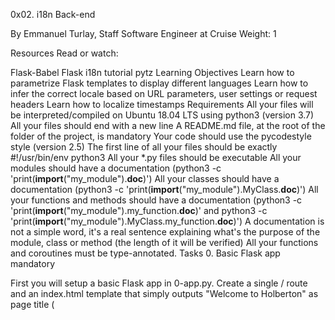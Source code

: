 0x02. i18n
Back-end

By Emmanuel Turlay, Staff Software Engineer at Cruise
Weight: 1


Resources
Read or watch:

Flask-Babel
Flask i18n tutorial
pytz
Learning Objectives
Learn how to parametrize Flask templates to display different languages
Learn how to infer the correct locale based on URL parameters, user settings or request headers
Learn how to localize timestamps
Requirements
All your files will be interpreted/compiled on Ubuntu 18.04 LTS using python3 (version 3.7)
All your files should end with a new line
A README.md file, at the root of the folder of the project, is mandatory
Your code should use the pycodestyle style (version 2.5)
The first line of all your files should be exactly #!/usr/bin/env python3
All your *.py files should be executable
All your modules should have a documentation (python3 -c 'print(__import__("my_module").__doc__)')
All your classes should have a documentation (python3 -c 'print(__import__("my_module").MyClass.__doc__)')
All your functions and methods should have a documentation (python3 -c 'print(__import__("my_module").my_function.__doc__)' and python3 -c 'print(__import__("my_module").MyClass.my_function.__doc__)')
A documentation is not a simple word, it's a real sentence explaining what's the purpose of the module, class or method (the length of it will be verified)
All your functions and coroutines must be type-annotated.
Tasks
0. Basic Flask app
mandatory

First you will setup a basic Flask app in 0-app.py. Create a single / route and an index.html template that simply outputs "Welcome to Holberton" as page title (<title>) and "Hello world" as header (<h1>).

Repo:

GitHub repository: alx-backend
Directory: 0x02-i18n
File: 0-app.py, templates/0-index.html
 Done? Help Check your code

1. Basic Babel setup
mandatory

Install the Babel Flask extension:

$ pip3 install flask_babel

Then instantiate the Babel object in your app. Store it in a module-level variable named babel.

In order to configure available languages in our app, you will create a Config class that has a LANGUAGES class attribute equal to ["en", "fr"].

Use Config to set Babel's default locale ("en") and timezone ("UTC").

Use that class as config for your Flask app.

Repo:

GitHub repository: alx-backend
Directory: 0x02-i18n
File: 1-app.py, templates/1-index.html
 Done? Help Check your code Get a sandbox

2. Get locale from request
mandatory

Create a get_locale function with the babel.localeselector decorator. Use request.accept_languages to determine the best match with our supported languages.

Repo:

GitHub repository: alx-backend
Directory: 0x02-i18n
File: 2-app.py, templates/2-index.html
 Done? Help Check your code

3. Parametrize templates
mandatory

Use the _ or gettext function to parametrize your templates. Use the message IDs home_title and home_header.

Create a babel.cfg file containing

[python: **.py]
[jinja2: **/templates/**.html]
extensions=jinja2.ext.autoescape,jinja2.ext.with_

Then initialize your translations with

$ pybabel extract -F babel.cfg -o messages.pot .

and your two dictionaries with

$ pybabel init -i messages.pot -d translations -l en
$ pybabel init -i messages.pot -d translations -l fr

Then edit files translations/[en|fr]/LC_MESSAGES/messages.po to provide the correct value for each message ID for each language. Use the following translations:

| msgid | English | French | | home_title | "Welcome to Holberton" | "Bienvenue chez Holberton" | | home_header | "Hello world!" | "Bonjour monde!" |

Then compile your dictionaries with

$ pybabel compile -d translations

Reload the home page of your app and make sure that the correct messages show up.

Repo:

GitHub repository: alx-backend
Directory: 0x02-i18n
File: 3-app.py, babel.cfg, templates/3-index.html, translations/en/LC_MESSAGES/messages.po, translations/fr/LC_MESSAGES/messages.po, translations/en/LC_MESSAGES/messages.mo, translations/fr/LC_MESSAGES/messages.mo
 Done? Help Check your code Get a sandbox

4. Force locale with URL parameter
mandatory

In this task, you will implement a way to force a particular locale by passing the locale=fr parameter to your app's URLs.

In your get_locale function, detect if the incoming request contains locale argument and ifs value is a supported locale, return it. If not or if the parameter is not present, resort to the previous default behavior.

Now you should be able to test different translations by visiting http://127.0.0.1:5000?locale=[fr|en].

Visiting http://127.0.0.1:5000/?locale=fr should display this level 1 heading: 

Repo:

GitHub repository: alx-backend
Directory: 0x02-i18n
File: 4-app.py, templates/4-index.html
 Done? Help Check your code

5. Mock logging in
mandatory

Creating a user login system is outside the scope of this project. To emulate a similar behavior, copy the following user table in 5-app.py.

users = {
    1: {"name": "Balou", "locale": "fr", "timezone": "Europe/Paris"},
    2: {"name": "Beyonce", "locale": "en", "timezone": "US/Central"},
    3: {"name": "Spock", "locale": "kg", "timezone": "Vulcan"},
    4: {"name": "Teletubby", "locale": None, "timezone": "Europe/London"},
}

This will mock a database user table. Logging in will be mocked by passing login_as URL parameter containing the user ID to log in as.

Define a get_user function that returns a user dictionary or None if the ID cannot be found or if login_as was not passed.

Define a before_request function and use the app.before_request decorator to make it be executed before all other functions. before_request should use get_user to find a user if any, and set it as a global on flask.g.user.

In your HTML template, if a user is logged in, in a paragraph tag, display a welcome message otherwise display a default message as shown in the table below.

| msgid | English | French | | logged_in_as | "You are logged in as %(username)s." | "Vous êtes connecté en tant que %(username)s." | | not_logged_in | "You are not logged in." | "Vous n'êtes pas connecté." |

Visiting http://127.0.0.1:5000/ in your browser should display this:



Visiting http://127.0.0.1:5000/?login_as=2 in your browser should display this: 

Repo:

GitHub repository: alx-backend
Directory: 0x02-i18n
File: 5-app.py, templates/5-index.html
 Done? Help Check your code

6. Use user locale
mandatory

Change your get_locale function to use a user's preferred local if it is supported.

The order of priority should be

Locale from URL parameters
Locale from user settings
Locale from request header
Default locale
Test by logging in as different users



Repo:

GitHub repository: alx-backend
Directory: 0x02-i18n
File: 6-app.py, templates/6-index.html
 Done? Help Check your code

7. Infer appropriate time zone
mandatory

Define a get_timezone function and use the babel.timezoneselector decorator.

The logic should be the same as get_locale:

Find timezone parameter in URL parameters
Find time zone from user settings
Default to UTC
Before returning a URL-provided or user time zone, you must validate that it is a valid time zone. To that, use pytz.timezone and catch the pytz.exceptions.UnknownTimeZoneError exception.

Repo:

GitHub repository: alx-backend
Directory: 0x02-i18n
File: 7-app.py, templates/7-index.html
 Done? Help

8. Display the current time
#advanced

Based on the inferred time zone, display the current time on the home page in the default format. For example:

Jan 21, 2020, 5:55:39 AM or 21 janv. 2020 à 05:56:28

Use the following translations

| msgid | English | French | | current_time_is | "The current time is %(current_time)s." | "Nous sommes le %(current_time)s." |

Displaying the time in French looks like this:



Displaying the time in English looks like this:



Repo:

GitHub repository: alx-backend
Directory: 0x02-i18n
File: app.py, templates/index.html, translations/en/LC_MESSAGES/messages.po, translations/fr/LC_MESSAGES/messages.po
